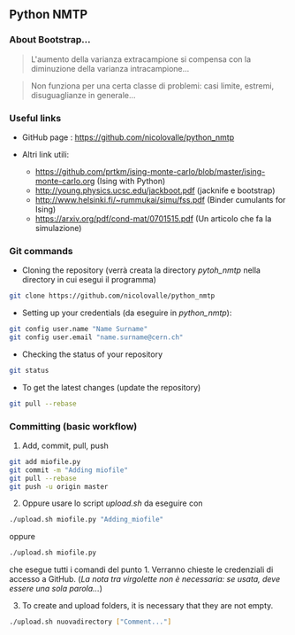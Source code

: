 ## Python NMTP

### About Bootstrap...



> L'aumento della varianza extracampione si compensa con la diminuzione della varianza intracampione...

> Non funziona per una certa classe di problemi: casi limite, estremi, disuguaglianze in generale...




### Useful links



* GitHub page : https://github.com/nicolovalle/python_nmtp

* Altri link utili:
  * https://github.com/prtkm/ising-monte-carlo/blob/master/ising-monte-carlo.org (Ising with Python)
  * http://young.physics.ucsc.edu/jackboot.pdf (jacknife e bootstrap)
  * http://www.helsinki.fi/~rummukai/simu/fss.pdf (Binder cumulants for Ising)
  * https://arxiv.org/pdf/cond-mat/0701515.pdf (Un articolo che fa la simulazione)




### Git commands

* Cloning the repository (verrà creata la directory _pytoh_nmtp_ nella directory in cui esegui il programma)

```sh
git clone https://github.com/nicolovalle/python_nmtp
```


* Setting up your credentials (da eseguire in _python_nmtp_):
```sh
git config user.name "Name Surname"
git config user.email "name.surname@cern.ch"
```


* Checking the status of your repository
```sh
git status
```


* To get the latest changes (update the repository)
```sh
git pull --rebase
```




### Committing (basic workflow)


1. Add, commit, pull, push
```sh
git add miofile.py
git commit -m "Adding miofile"
git pull --rebase
git push -u origin master
```

2. Oppure usare lo script _upload.sh_ da eseguire con
```sh
./upload.sh miofile.py "Adding_miofile"
```
oppure
```sh
./upload.sh miofile.py
```
che esegue tutti i comandi del punto 1. Verranno chieste le credenziali di accesso a GitHub. (_La nota tra virgolette non è necessaria: se usata, deve essere una sola parola..._)

3. To create and upload folders, it is necessary that they are not empty.
```sh
./upload.sh nuovadirectory ["Comment..."]
```
